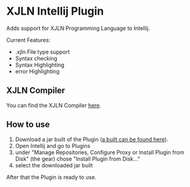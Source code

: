 # XJLN Intellij Plugin
Adds support for XJLN Programming Language to Intellij.

Current Features:
- .xjln File type support
- Syntax checking
- Syntax Highlighting
- error Highlighting

## XJLN Compiler
You can find the XJLN Compiler [here](https://github.com/XaverWeste/XJLN-Compiler).

## How to use
1. Download a jar built of the Plugin ([a built can be found here](https://github.com/XaverWeste/XJLN-IntelliJ-Plugin/blob/master/XJLN-IntelliJ-Plugin-1.0-SNAPSHOT.jar)).
2. Open Intellij and go to Plugins
3. under "Manage Repositories, Configure Proxy or Install Plugin from Disk" (the gear) chose "Install Plugin from Disk..."
4. select the downloaded jar built

After that the Plugin is ready to use.
